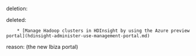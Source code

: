 deletion:

deleted:

		* [Manage Hadoop clusters in HDInsight by using the Azure preview portal](hdinsight-administer-use-management-portal.md)

reason: (the new Ibiza portal)

